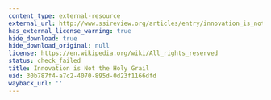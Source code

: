 ```yaml
---
content_type: external-resource
external_url: http://www.ssireview.org/articles/entry/innovation_is_not_the_holy_grail
has_external_license_warning: true
hide_download: true
hide_download_original: null
license: https://en.wikipedia.org/wiki/All_rights_reserved
status: check_failed
title: Innovation is Not the Holy Grail
uid: 30b787f4-a7c2-4070-895d-0d23f1166dfd
wayback_url: ''
---
```

